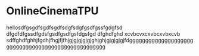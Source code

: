 # OnlineCinemaTPU
hellosdfgsgdfsgdfsgdfsdgfsdgfgsdfgssfgdgfsd
dfgdfdfgssdfgdsfgsdfgsdfgsfdgsfgd
dfghdfghd
xcvbcvxcxvbcxvbxcvb
sdffghdfghhjfgdhjfhgjfjfhjgjgjgjgjgjghjghjgjgjgjgjfdggggggggggggggggggggggggggggggggggggggggggggggggggg
